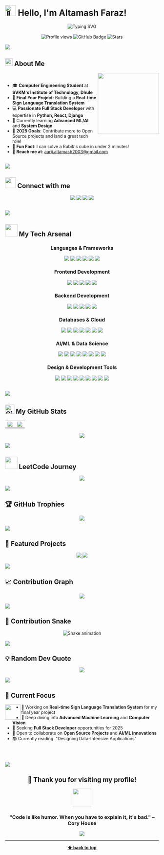 # <img src="https://raw.githubusercontent.com/Tarikul-Islam-Anik/Animated-Fluent-Emojis/master/Emojis/Hand%20gestures/Waving%20Hand.png" alt="👋" width="35" /> Hello, I'm Altamash Faraz!

<div align="center">
  <img src="https://readme-typing-svg.demolab.com?font=Fira+Code&size=32&duration=2800&pause=2000&color=A9FEF7&center=true&vCenter=true&width=940&lines=Hey!+It's+Altamash+Faraz;I'm+a+Computer+Engineer;I+love+coding+and+building+things;Welcome+to+my+GitHub+Profile!" alt="Typing SVG" />
</div>

<br/>

<div align="center">
  <img src="https://komarev.com/ghpvc/?username=altamash-faraz&label=Profile%20views&color=0e75b6&style=flat" alt="Profile views" /> 
  <img src="https://img.shields.io/github/followers/altamash-faraz?label=Followers&style=social" alt="GitHub Badge">
  <img src="https://img.shields.io/github/stars/altamash-faraz?label=Stars" alt="Stars">
</div>

<br/>

<img src="https://user-images.githubusercontent.com/73097560/115834477-dbab4500-a447-11eb-908a-139a6edaec5c.gif">

## <img src="https://media2.giphy.com/media/QssGEmpkyEOhBCb7e1/giphy.gif?cid=ecf05e47a0n3gi1bfqntqmob8g9aid1oyj2wr3ds3mg700bl&rid=giphy.gif" width ="25"><b> About Me</b>

<picture> <img align="right" src="https://raw.githubusercontent.com/7oSkaaa/7oSkaaa/main/Images/Right_Side.gif" width = 200px></picture>

<br>

- 🎓 **Computer Engineering Student** at **SVKM's Institute of Technology, Dhule**
- 🚀 **Final Year Project**: Building a **Real-time Sign Language Translation System**
- 💻 **Passionate Full Stack Developer** with expertise in **Python, React, Django**
- 🌱 Currently learning **Advanced ML/AI** and **System Design**
- 🎯 **2025 Goals**: Contribute more to Open Source projects and land a great tech role!
- 🎪 **Fun Fact**: I can solve a Rubik's cube in under 2 minutes!
- 📧 **Reach me at**: aarij.altamash2003@gmail.com

<br>

<img src="https://user-images.githubusercontent.com/73097560/115834477-dbab4500-a447-11eb-908a-139a6edaec5c.gif">

## <img src="https://media.giphy.com/media/iY8CRBdQXODJSCERIr/giphy.gif" width="35"><b> Connect with me </b>

<p align="center">
<a href="https://linkedin.com/in/altamashfaraz"><img src="https://img.shields.io/badge/-Altamash%20Faraz-0077B5?style=for-the-badge&logo=Linkedin&logoColor=white"/></a>
<a href="https://instagram.com/altamashfaraz_aarij"><img src="https://img.shields.io/badge/-@altamashfaraz_aarij-E4405F?style=for-the-badge&logo=Instagram&logoColor=white"/></a>
<a href="mailto:aarij.altamash2003@gmail.com"><img src="https://img.shields.io/badge/-aarij.altamash2003@gmail.com-D14836?style=for-the-badge&logo=Gmail&logoColor=white"/></a>
<a href="https://leetcode.com/u/altamash-faraz/"><img src="https://img.shields.io/badge/-Altamash%20Faraz-FFA116?style=for-the-badge&logo=LeetCode&logoColor=black"/></a>
</p>

<br>

<img src="https://user-images.githubusercontent.com/73097560/115834477-dbab4500-a447-11eb-908a-139a6edaec5c.gif">

## <img src="https://media.giphy.com/media/WUlplcMpOCEmTGBtBW/giphy.gif" width="40"> **My Tech Arsenal**

<div align="center">

### **Languages & Frameworks**
<p>
<img src="https://img.shields.io/badge/Python-3776AB?style=for-the-badge&logo=python&logoColor=white" />
<img src="https://img.shields.io/badge/JavaScript-F7DF1E?style=for-the-badge&logo=javascript&logoColor=black" />
<img src="https://img.shields.io/badge/C++-00599C?style=for-the-badge&logo=c%2B%2B&logoColor=white" />
<img src="https://img.shields.io/badge/C-00599C?style=for-the-badge&logo=c&logoColor=white" />
<img src="https://img.shields.io/badge/HTML5-E34F26?style=for-the-badge&logo=html5&logoColor=white" />
<img src="https://img.shields.io/badge/CSS3-1572B6?style=for-the-badge&logo=css3&logoColor=white" />
</p>

### **Frontend Development**
<p>
<img src="https://img.shields.io/badge/React-20232A?style=for-the-badge&logo=react&logoColor=61DAFB" />
<img src="https://img.shields.io/badge/Next.js-000000?style=for-the-badge&logo=next.js&logoColor=white" />
<img src="https://img.shields.io/badge/React_Native-20232A?style=for-the-badge&logo=react&logoColor=61DAFB" />
<img src="https://img.shields.io/badge/Bootstrap-563D7C?style=for-the-badge&logo=bootstrap&logoColor=white" />
<img src="https://img.shields.io/badge/Tailwind_CSS-38B2AC?style=for-the-badge&logo=tailwind-css&logoColor=white" />
</p>

### **Backend Development**
<p>
<img src="https://img.shields.io/badge/Django-092E20?style=for-the-badge&logo=django&logoColor=white" />
<img src="https://img.shields.io/badge/Flask-000000?style=for-the-badge&logo=flask&logoColor=white" />
<img src="https://img.shields.io/badge/Node.js-43853D?style=for-the-badge&logo=node.js&logoColor=white" />
<img src="https://img.shields.io/badge/Strapi-2E7EEA?style=for-the-badge&logo=strapi&logoColor=white" />
<img src="https://img.shields.io/badge/WordPress-117AC9?style=for-the-badge&logo=WordPress&logoColor=white" />
</p>

### **Databases & Cloud**
<p>
<img src="https://img.shields.io/badge/MongoDB-4EA94B?style=for-the-badge&logo=mongodb&logoColor=white" />
<img src="https://img.shields.io/badge/MySQL-005C84?style=for-the-badge&logo=mysql&logoColor=white" />
<img src="https://img.shields.io/badge/SQLite-07405e?style=for-the-badge&logo=sqlite&logoColor=white" />
<img src="https://img.shields.io/badge/Firebase-039BE5?style=for-the-badge&logo=firebase&logoColor=white" />
<img src="https://img.shields.io/badge/Vercel-000000?style=for-the-badge&logo=vercel&logoColor=white" />
<img src="https://img.shields.io/badge/Netlify-00C7B7?style=for-the-badge&logo=netlify&logoColor=white" />
<img src="https://img.shields.io/badge/Render-46E3B7?style=for-the-badge&logo=render&logoColor=white" />
</p>

### **AI/ML & Data Science**
<p>
<img src="https://img.shields.io/badge/TensorFlow-FF6F00?style=for-the-badge&logo=TensorFlow&logoColor=white" />
<img src="https://img.shields.io/badge/Keras-D00000?style=for-the-badge&logo=Keras&logoColor=white" />
<img src="https://img.shields.io/badge/OpenCV-white?style=for-the-badge&logo=opencv&logoColor=white" />
<img src="https://img.shields.io/badge/scikit_learn-F7931E?style=for-the-badge&logo=scikit-learn&logoColor=white" />
<img src="https://img.shields.io/badge/Pandas-2C2D72?style=for-the-badge&logo=pandas&logoColor=white" />
<img src="https://img.shields.io/badge/Numpy-777BB4?style=for-the-badge&logo=numpy&logoColor=white" />
<img src="https://img.shields.io/badge/Matplotlib-ffffff?style=for-the-badge&logo=Matplotlib&logoColor=black" />
<img src="https://img.shields.io/badge/SciPy-654FF0?style=for-the-badge&logo=SciPy&logoColor=white" />
</p>

### **Design & Development Tools**
<p>
<img src="https://img.shields.io/badge/Adobe%20Photoshop-31A8FF?style=for-the-badge&logo=Adobe%20Photoshop&logoColor=black" />
<img src="https://img.shields.io/badge/Adobe%20Lightroom-31A8FF?style=for-the-badge&logo=Adobe%20Lightroom&logoColor=white" />
<img src="https://img.shields.io/badge/Figma-F24E1E?style=for-the-badge&logo=figma&logoColor=white" />
<img src="https://img.shields.io/badge/Canva-%2300C4CC.svg?&style=for-the-badge&logo=Canva&logoColor=white" />
<img src="https://img.shields.io/badge/GIT-E44C30?style=for-the-badge&logo=git&logoColor=white" />
<img src="https://img.shields.io/badge/GitHub-100000?style=for-the-badge&logo=github&logoColor=white" />
<img src="https://img.shields.io/badge/Cisco-049fd9?style=for-the-badge&logo=cisco&logoColor=black" />
<img src="https://img.shields.io/badge/Postman-FF6C37?style=for-the-badge&logo=Postman&logoColor=white" />
<img src="https://img.shields.io/badge/Notion-000000?style=for-the-badge&logo=notion&logoColor=white" />
</p>

</div>

<br>

<img src="https://user-images.githubusercontent.com/73097560/115834477-dbab4500-a447-11eb-908a-139a6edaec5c.gif">

## <img src="https://media.giphy.com/media/W5eoZHPpUx9sapR0eu/giphy.gif" width="30px" alt="Git"/>&nbsp;**My GitHub Stats**

<div align="center">

<table>
<tr>
<td width="50%">

<img src="https://github-readme-stats.vercel.app/api?username=altamash-faraz&show_icons=true&theme=radical&hide_border=true&count_private=true" />

</td>
<td width="50%">

<img src="https://github-readme-streak-stats.herokuapp.com/?user=altamash-faraz&theme=radical&hide_border=true" />

</td>
</tr>
</table>

<img src="https://github-readme-stats.vercel.app/api/top-langs/?username=altamash-faraz&theme=radical&layout=compact&hide_border=true&langs_count=8&card_width=500" />

</div>

<br>

<img src="https://user-images.githubusercontent.com/73097560/115834477-dbab4500-a447-11eb-908a-139a6edaec5c.gif">

## <img src="https://media.giphy.com/media/LnQjpWaON8nhr21vNW/giphy.gif" width="40"> **LeetCode Journey**

<div align="center">
  
<img src="https://leetcard.jacoblin.cool/altamash-faraz?theme=unicorn&font=Baloo%202&ext=contest" />

</div>

<br>

<img src="https://user-images.githubusercontent.com/73097560/115834477-dbab4500-a447-11eb-908a-139a6edaec5c.gif">

## 🏆 **GitHub Trophies**

<div align="center">

<img src="https://github-profile-trophy.vercel.app/?username=altamash-faraz&theme=radical&no-frame=true&no-bg=true&margin-w=4&row=1" />

</div>

<br>

<img src="https://user-images.githubusercontent.com/73097560/115834477-dbab4500-a447-11eb-908a-139a6edaec5c.gif">

## 🌟 **Featured Projects**

<div align="center">

<a href="https://github.com/altamash-faraz/your-awesome-project1">
  <img src="https://github-readme-stats.vercel.app/api/pin/?username=altamash-faraz&repo=your-awesome-project1&theme=radical&hide_border=true" />
</a>

<a href="https://github.com/altamash-faraz/your-awesome-project2">
  <img src="https://github-readme-stats.vercel.app/api/pin/?username=altamash-faraz&repo=your-awesome-project2&theme=radical&hide_border=true" />
</a>

</div>

<br>

<img src="https://user-images.githubusercontent.com/73097560/115834477-dbab4500-a447-11eb-908a-139a6edaec5c.gif">

## 📈 **Contribution Graph**

<div align="center">

<img src="https://github-readme-activity-graph.vercel.app/graph?username=altamash-faraz&bg_color=0d1117&color=ffffff&line=00b3ff&point=f9fafe&area=true&hide_border=true" />

</div>

<br>

<img src="https://user-images.githubusercontent.com/73097560/115834477-dbab4500-a447-11eb-908a-139a6edaec5c.gif">

## 🐍 **Contribution Snake**

<div align="center">

<img src="https://raw.githubusercontent.com/altamash-faraz/altamash-faraz/output/snake.svg" alt="Snake animation" />

</div>

<br>

<img src="https://user-images.githubusercontent.com/73097560/115834477-dbab4500-a447-11eb-908a-139a6edaec5c.gif">

## 💡 **Random Dev Quote**

<div align="center">

<img src="https://quotes-github-readme.vercel.app/api?type=horizontal&theme=radical" />

</div>

<br>

<img src="https://user-images.githubusercontent.com/73097560/115834477-dbab4500-a447-11eb-908a-139a6edaec5c.gif">

## 🎯 **Current Focus**

<img src="https://media.giphy.com/media/VgCDAzcKvsR6OM0uWg/giphy.gif" width="50" align="left">

- 🔭 Working on **Real-time Sign Language Translation System** for my final year project
- 🌱 Deep diving into **Advanced Machine Learning** and **Computer Vision**
- 💼 Seeking **Full Stack Developer** opportunities for 2025
- 🤝 Open to collaborate on **Open Source Projects** and **AI/ML innovations**
- 📚 Currently reading: "Designing Data-Intensive Applications"

<br><br>

<img src="https://user-images.githubusercontent.com/73097560/115834477-dbab4500-a447-11eb-908a-139a6edaec5c.gif">

<div align="center">

## 💖 **Thank you for visiting my profile!**

<img src="https://media.giphy.com/media/LnQjpWaON8nhr21vNW/giphy.gif" width="60">

### **"Code is like humor. When you have to explain it, it's bad." – Cory House**

<img src="https://capsule-render.vercel.app/api?type=waving&color=gradient&height=100&section=footer"/>

</div>

---

<div align="center">

**[⬆ back to top](#-hello-im-altamash-faraz)**

</div>
